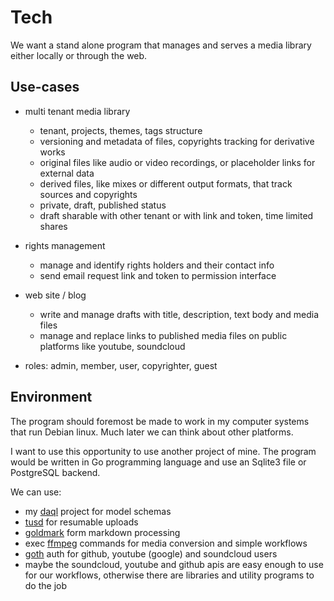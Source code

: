 Tech
====

We want a stand alone program that manages and serves a media library either locally or through the
web.

Use-cases
---------

 * multi tenant media library
   * tenant, projects, themes, tags structure
   * versioning and metadata of files, copyrights tracking for derivative works
   * original files like audio or video recordings, or placeholder links for external data
   * derived files, like mixes or different output formats, that track sources and copyrights
   * private, draft, published status
   * draft sharable with other tenant or with link and token, time limited shares

 * rights management
   * manage and identify rights holders and their contact info
   * send email request link and token to permission interface

 * web site / blog
   * write and manage drafts with title, description, text body and media files
   * manage and replace links to published media files on public platforms like youtube, soundcloud

 * roles: admin, member, user, copyrighter, guest

Environment
-----------

The program should foremost be made to work in my computer systems that run Debian linux. Much later
we can think about other platforms.

I want to use this opportunity to use another project of mine. The program would be written in Go
programming language and use an Sqlite3 file or PostgreSQL backend.

We can use:
 * my [daql](https://xelf.org/daql) project for model schemas
 * [tusd](https://github.com/tus/tusd) for resumable uploads
 * [goldmark](https://github.com/yuin/goldmark) form markdown processing
 * exec [ffmpeg](https://ffmpeg.org/) commands for media conversion and simple workflows
 * [goth](https://github.com/markbates/goth) auth for github, youtube (google) and soundcloud users
 * maybe the soundcloud, youtube and github apis are easy enough to use for our workflows,
   otherwise there are libraries and utility programs to do the job
